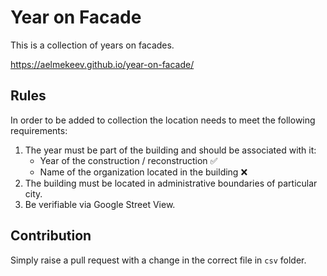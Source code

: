 # Year on Facade

This is a collection of years on facades.

https://aelmekeev.github.io/year-on-facade/

## Rules

In order to be added to collection the location needs to meet the following requirements:

1. The year must be part of the building and should be associated with it:
    * Year of the construction / reconstruction :white_check_mark:
    * Name of the organization located in the building :x:
2. The building must be located in administrative boundaries of particular city.
3. Be verifiable via Google Street View.

## Contribution

Simply raise a pull request with a change in the correct file in `csv` folder.
